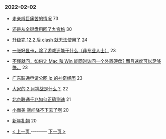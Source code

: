 ### 2022-02-02 
- [走亲戚巨痛苦的情况](https://www.v2ex.com/t/831623) 73
- [还是从全键盘用回了九宫格](https://www.v2ex.com/t/831638) 30
- [升级完 12.2 后 clash 就无法使用了](https://www.v2ex.com/t/831648) 24
- [一张好显卡，除了游戏还能干什么（非专业人士）](https://www.v2ex.com/t/831620) 23
- [不懂就问，如何让 Mac 和 Win 能同时访问一个外置硬盘? 而且速度可以足够快。](https://www.v2ex.com/t/831631) 23
- [广东联通申请公网 ip 的神奇经历](https://www.v2ex.com/t/831649) 23
- [大家的 2 月挑战是什么？](https://www.v2ex.com/t/831621) 22
- [北京联通千兆如何正确测速](https://www.v2ex.com/t/831627) 21
- [小而美 空间降不下去了啊](https://www.v2ex.com/t/831608) 20
- [新年礼物](https://www.v2ex.com/t/831639) 20 

- [ < 上一页 ](https://github.com/able8/v2ex-hot-record/blob/master/2022-02-01.md) -------- [ 下一页 > ](https://github.com/able8/v2ex-hot-record/blob/master/2022-02-03.md)